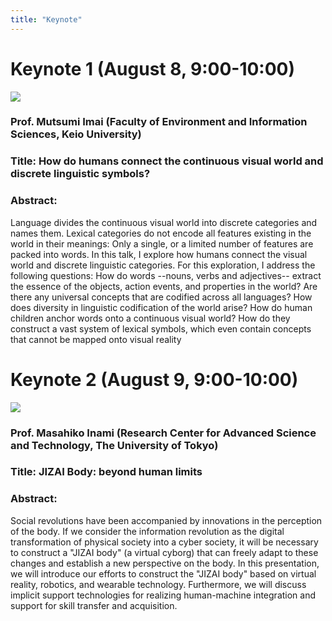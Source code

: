 ```yaml
---
title: "Keynote"
---
```


# Keynote 1 (August 8, 9:00-10:00)

![](/keynote1_imai.jpg)


### Prof. Mutsumi Imai (Faculty of Environment and Information Sciences, Keio University)


### Title: How do humans connect the continuous visual world and discrete linguistic symbols? 

### Abstract: 
Language divides the continuous visual world into discrete categories and names them. Lexical categories do not encode all features existing in the world in their meanings: Only a single, or a limited number of features are packed into words. In this talk, I explore how humans connect the visual world and discrete linguistic categories. For this exploration, I address the following questions: How do words --nouns, verbs and adjectives-- extract the essence of the objects, action events, and properties in the world?  Are there any universal concepts that are codified across all languages?  How does diversity in linguistic codification of the world arise? How do human children anchor words onto a continuous visual world? How do they construct a vast system of lexical symbols, which even contain concepts that cannot be mapped onto visual reality


# Keynote 2 (August 9, 9:00-10:00)

![](/keynote2_inami.jpg)



### Prof. Masahiko Inami (Research Center for Advanced Science and Technology, The University of Tokyo)

### Title: JIZAI Body: beyond human limits

### Abstract: 
Social revolutions have been accompanied by innovations in the perception of the body. If we consider the information revolution as the digital transformation of physical society into a cyber society, it will be necessary to construct a "JIZAI body" (a virtual cyborg) that can freely adapt to these changes and establish a new perspective on the body. In this presentation, we will introduce our efforts to construct the "JIZAI body" based on virtual reality, robotics, and wearable technology. Furthermore, we will discuss implicit support technologies for realizing human-machine integration and support for skill transfer and acquisition.
